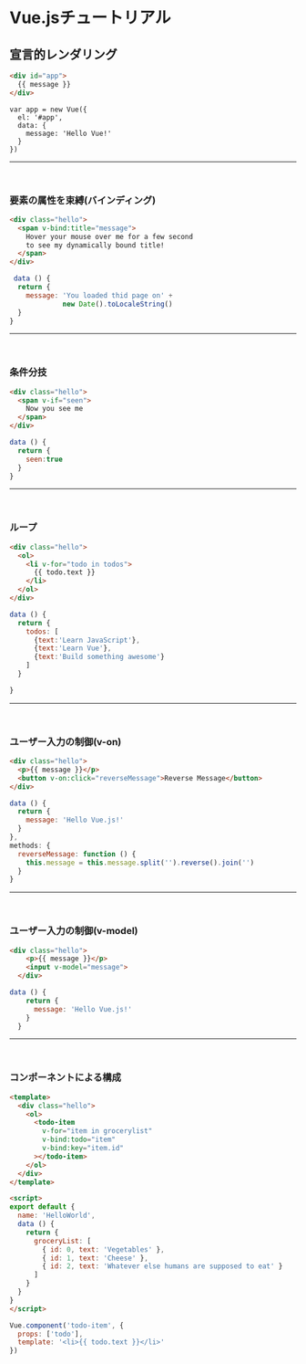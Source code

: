 # Vue.jsチュートリアル

## 宣言的レンダリング
```html
<div id="app">
  {{ message }}
</div>
```

```Js
var app = new Vue({
  el: '#app',
  data: {
    message: 'Hello Vue!'
  }
})
```
***
<br />

### 要素の属性を束縛(バインディング)
```html
<div class="hello">
  <span v-bind:title="message">
    Hover your mouse over me for a few second 
    to see my dynamically bound title!
  </span>  
</div>
```

```js
 data () {
  return {
    message: 'You loaded thid page on' + 
             new Date().toLocaleString()
  }
}
```
***
<br/>

### 条件分技
```html
<div class="hello">
  <span v-if="seen">
    Now you see me
  </span>  
</div>
```
```js
data () {
  return {
    seen:true
  }
}
```
***

<br/>

### ループ
```html
<div class="hello">
  <ol>
    <li v-for="todo in todos">
      {{ todo.text }}
    </li>  
  </ol>  
</div>
```
```js
data () {
  return {
    todos: [
      {text:'Learn JavaScript'},
      {text:'Learn Vue'},
      {text:'Build something awesome'}
    ]
  }

}
```
***
<br/>

### ユーザー入力の制御(v-on)
```html
<div class="hello">
  <p>{{ message }}</p>
  <button v-on:click="reverseMessage">Reverse Message</button>
</div>
```
```js
data () {
  return {
    message: 'Hello Vue.js!'
  }
},  
methods: {
  reverseMessage: function () {
    this.message = this.message.split('').reverse().join('')
  }
}
```
***
<br/>

### ユーザー入力の制御(v-model)
```html
<div class="hello">
    <p>{{ message }}</p>
    <input v-model="message">
  </div>
```
```js
data () {
    return {
      message: 'Hello Vue.js!'
    }
  }
```
***
<br/>

### コンポーネントによる構成
```html
<template>
  <div class="hello">
    <ol>
      <todo-item
        v-for="item in grocerylist"
        v-bind:todo="item"
        v-bind:key="item.id"
      ></todo-item>  
    </ol>  
  </div>
</template>

<script>
export default {
  name: 'HelloWorld',
  data () {
    return {
      groceryList: [
        { id: 0, text: 'Vegetables' },
        { id: 1, text: 'Cheese' },
        { id: 2, text: 'Whatever else humans are supposed to eat' }
      ]
    }
  }
}  
</script>
```
```js
Vue.component('todo-item', {
  props: ['todo'],
  template: '<li>{{ todo.text }}</li>'
})
```
